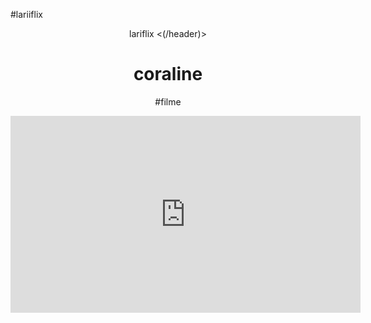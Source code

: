 #lariiflix
<body>
<header>lariflix <(/header)>
<h1>coraline</h1>
<p>#filme</p>
<iframe width="560" height="315" src="https://www.youtube.com/embed/m9bOpeuvNwY?si=FYevhvCGwYVYSMrZ" title="YouTube video player" frameborder="0" allow="accelerometer; autoplay; clipboard-write; encrypted-media; gyroscope; picture-in-picture; web-share" referrerpolicy="strict-origin-when-cross-origin" allowfullscreen></iframe>
</body>